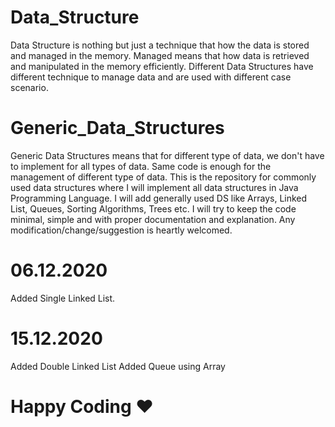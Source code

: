 # Data_Structure
Data Structure is nothing but just a technique that how the data is stored and managed in the memory.
Managed means that how data is retrieved and manipulated in the memory efficiently.
Different Data Structures have different technique to manage data and are used with different case scenario.

# Generic_Data_Structures
Generic Data Structures means that for different type of data, we don't have to implement for all types of data. Same code is enough for the management of different type of data.
This is the repository for commonly used data structures where I will implement all data structures in Java Programming Language.
I will add generally used DS like Arrays, Linked List, Queues, Sorting Algorithms, Trees etc.
I will try to keep the code minimal, simple and with proper documentation and explanation.
Any modification/change/suggestion is heartly welcomed.

# 06.12.2020
Added Single Linked List.

# 15.12.2020
Added Double Linked List
Added Queue using Array

# Happy Coding ♥
